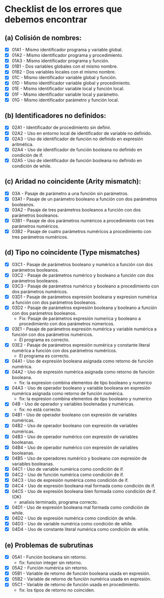 # Checklist de los errores que debemos encontrar

## (a) Colisión de nombres:

- [x] 01A1 - Mismo identificador programa y variable global.
- [x] 01A2 - Mismo identificador programa y procedimiento.
- [x] 01A3 - Mismo identificador programa y función.
- [x] 01B1 - Dos variables globales con el mismo nombre.
- [x] 01B2 - Dos variables locales con el mismo nombre.
- [x] 01C - Mismo identificador variable global y función. 
- [x] 01D - Mismo identificador variable global y procedimiento.
- [x] 01E - Mismo identificador variable local y función local.
- [x] 01F - Mismo identificador variable local y parámetro.
- [x] 01G - Mismo identificador parámetro y función local.

## (b) Identificadores no definidos:

- [x] 02A1 - Identificador de procedimiento sin definir.
- [x] 02A2 - Uso en entorno local de identificador de variable no definido.
- [x] 02A3 - Uso de identificador de función no definido en expresión aritmética. 
- [x] 02A4 - Uso de identificador de función booleana no definido en condición de if.
- [x] 02A5 - Uso de identificador de función booleana no definido en condición de while.

## (c) Aridad no coincidente (Arity mismatch):

- [x] 03A - Pasaje de parámetro a una función sin parámetros.
- [x] 03A1 - Pasaje de un parámetro booleano a función con dos parámetros booleanos.
- [x] 03A2 - Pasaje de tres parámetros booleanos a función con dos parámetros booleanos. 
- [x] 03B1 - Pasaje de dos parámetros numéricos a procedimiento con tres parámetros numéricos.
- [x] 03B2 - Pasaje de cuatro parámetros numéricos a procedimiento con tres parámetros numéricos.

## (d) Tipo no coincidente (Type mismatches)

- [x] 03C1 - Pasaje de parámetros booleano y numérico a función con dos parámetros booleanos.
- [x] 03C2 - Pasaje de parámetros numérico y booleano a función con dos parámetros booleanos.
- [x] 03C3 - Pasaje de parámetros numérico y booleano a procedimiento con dos parámetros numéricos.
- [x] 03D1 - Pasaje de parámetros expresión booleana y expresion numérica a función con dos parámetros booleanos.
- [x] 03D2 - Pasaje de parámetros expresión booleana y booleano a función con dos parámetros booleanos.
  - Fix: Pasaje de parámetros expresión numerica y booleano a procedimiento con dos parámetros númericos.
- [x] 03E1 - Pasaje de parámetros expresión numérica y variable numérica a función con dos parámetros numéricos.
  - El programa es correcto.
- [x] 03E2 - Pasaje de parámetros expresión numérica y constante literal numérica a función con dos parámetros numéricos.
  - El programa es correcto.
- [x] 04A1 - Uso de expresión booleana asignada como retorno de función numérica.
- [x] 04A2 - Uso de expresión numérica asignada como retorno de función booleana.
  - fix: la expresion combina elementos de tipo booleano y numerico
- [x] 04A3 - Uso de operador booleano y variable booleana en expresión numérica asignada como retorno de función numérica.
  - fix: la expresion combina elementos de tipo booleano y numerico
- [x] 04B - Uso de operador y variables boolenadas y numéricas.
  - fix: no está correcto.
- [x] 04B1 - Uso de operador booleano con expresión de variables numéricas.
- [x] 04B2 - Uso de operador booleano con expresión de variables numéricas.
- [x] 04B3 - Uso de operador numérico con expresión de variables booleanas.
- [x] 04B4 - Uso de operador numérico con expresión de variables booleanas.
- [x] 04B5 - Uso de operadores numérico y booleano con expresión de variables booleanas.
- [x] 04C1 - Uso de variable numérica como condición de if.
- [x] 04C2 - Uso de función numérica como condición de if.
- [x] 04C3 - Uso de expresión numérica como condición de if.
- [x] 04C4 - Uso de expresión booleana mal formada como condición de if.
- [x] 04C5 - Uso de expresión booleana bien formada como condición de if. (OK)
  - analisis terminado, programa correcto.
- [x] 04D1 - Uso de expresión booleana mal formada como condición de while.
- [x] 04D2 - Uso de expresión numérica como condición de while.
- [x] 04D3 - Uso de variable numérica como condición de while.
- [x] 04D4 - Uso de constante literal numérica como condición de while.

## (e) Problemas de subrutinas

- [x] 05A1 - Función booleana sin retorno.
  - fix: funcion integer sin retorno.
- [x] 05A2 - Función numérica sin retorno.
- [x] 05B1 - Variable de retorno de función booleana usada en expresión.
- [x] 05B2 - Variable de retorno de función numérica usada en expresión.
- [x] 05C1 - Variable de retorno de función usada en procedimiento.
  - fix: los tipos de retorno no coinciden.